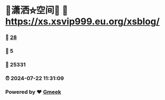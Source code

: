 # 🤠潇洒⛤空间🤠 :link: https://xs.xsvip999.eu.org/xsblog/ 
### :page_facing_up: [28](https://xs.xsvip999.eu.org/xsblog//tag.html) 
### :speech_balloon: 5 
### :hibiscus: 25331 
### :alarm_clock: 2024-07-22 11:31:09 
### Powered by :heart: [Gmeek](https://github.com/Meekdai/Gmeek)
